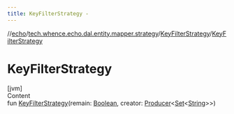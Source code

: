 ```yaml
---
title: KeyFilterStrategy -
---
```

//[echo](../../index.md)/[tech.whence.echo.dal.entity.mapper.strategy](../index.md)/[KeyFilterStrategy](index.md)/[KeyFilterStrategy](-key-filter-strategy.md)



# KeyFilterStrategy  
[jvm]  
Content  
fun [KeyFilterStrategy](-key-filter-strategy.md)(remain: [Boolean](https://kotlinlang.org/api/latest/jvm/stdlib/kotlin/-boolean/index.html), creator: [Producer](../../tech.whence.echo.function/-producer/index.md)<[Set](https://kotlinlang.org/api/latest/jvm/stdlib/kotlin.collections/-set/index.html)<[String](https://kotlinlang.org/api/latest/jvm/stdlib/kotlin/-string/index.html)>>)  



